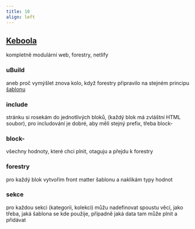 ```yaml
---
title: 10
align: left
---
```

<section data-background="img/10.jpg" data-background-color="#FFFFFF"></section>
<section>
	<h2><a href="https://www.keboola.com/">Keboola</a></h2>
	<p>kompletně modulární web, forestry, netlify</p>
</section>
<section>
	<h3>uBuild</h3>
	<p>aneb proč vymýšlet znova kolo, když forestry připravilo na stejném principu <a href="https://github.com/forestryio/ubuild-jekyll">šablonu</a></p>
</section>
<section>
	<h3>include</h3>
	<p>stránku si rosekám do jednotlivých bloků, (každý blok má zvláštní HTML soubor), pro includování je dobré, aby měli stejný prefix, třeba block-</p>
</section>
<section data-background="img/10-1.jpg"></section>
<section>
	<h3>block-</h3>
	<p>všechny hodnoty, které chci plnit, otaguju a přejdu k forestry</p>
</section>
<section>
	<h3>forestry</h3>
	<p>pro každý blok vytvořím front matter šablonu a naklikám typy hodnot</p>
</section>
<section data-background="img/10-2.jpg" data-background-color="#FFFFFF"></section>
<section data-background="img/10-3.jpg" data-background-color="#FFFFFF"></section>
<section>
	<h3>sekce</h3>
	<p>pro každou sekci (kategorii, kolekci) můžu nadefinovat spoustu věcí, jako třeba, jaká šablona se kde použije, případně jaká data tam může plnit a přidávat</p>
</section>
<section data-background="img/10-4.jpg" data-background-color="#FFFFFF"></section>
